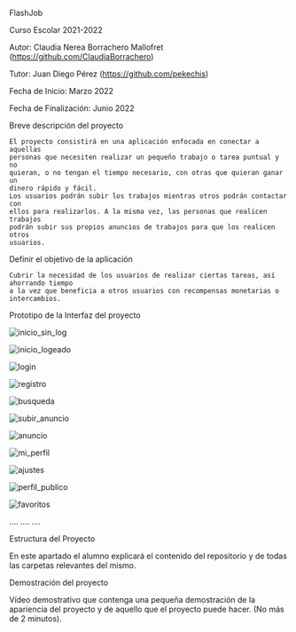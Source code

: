 FlashJob

Curso Escolar 2021-2022

Autor: Claudia Nerea Borrachero Mallofret (https://github.com/ClaudiaBorrachero)

Tutor: Juan Diego Pérez (https://github.com/pekechis)

Fecha de Inicio: Marzo 2022

Fecha de Finalización: Junio 2022

Breve descripción del proyecto

    El proyecto consistirá en una aplicación enfocada en conectar a aquellas
    personas que necesiten realizar un pequeño trabajo o tarea puntual y no
    quieran, o no tengan el tiempo necesario, con otras que quieran ganar un
    dinero rápido y fácil.
    Los usuarios podrán subir los trabajos mientras otros podrán contactar con
    ellos para realizarlos. A la misma vez, las personas que realicen trabajos
    podrán subir sus propios anuncios de trabajos para que los realicen otros
    usuarios.
    
Definir el objetivo de la aplicación

    Cubrir la necesidad de los usuarios de realizar ciertas tareas, así ahorrando tiempo
    a la vez que beneficia a otros usuarios con recompensas monetarias o intercambios.

Prototipo de la Interfaz del proyecto
    
![inicio_sin_log](https://user-images.githubusercontent.com/55448828/161384590-ce008da9-d68b-4c80-a788-062cd5fde66e.png)

![inicio_logeado](https://user-images.githubusercontent.com/55448828/161384591-e3db1098-c68c-4104-8c8a-5d2d321bb292.png)

![login](https://user-images.githubusercontent.com/55448828/161384596-57e0e31a-e4d7-4aee-b71b-8e0431965ece.png)

![registro](https://user-images.githubusercontent.com/55448828/161384611-4da4e8a8-96b5-42e6-945e-bbc3b8a26113.png)

![busqueda](https://user-images.githubusercontent.com/55448828/161384606-85b2a1e8-3e90-4e24-b877-8fac755b92aa.png)

![subir_anuncio](https://user-images.githubusercontent.com/55448828/161384636-5df55b40-b7fe-4f54-9ebf-3a9b421172a0.png)

![anuncio](https://user-images.githubusercontent.com/55448828/161384619-df5f9977-2e58-4753-8476-596171273032.png)

![mi_perfil](https://user-images.githubusercontent.com/55448828/161384627-e72ddb92-45b0-4550-9903-fa57f699bd67.png)

![ajustes](https://user-images.githubusercontent.com/55448828/161384632-0ae3f1e8-8775-4085-9e0b-799e4de87e64.png)

![perfil_publico](https://user-images.githubusercontent.com/55448828/161384670-61e2ecd2-9e77-4d6d-b090-f33f6b04baad.png)

![favoritos](https://user-images.githubusercontent.com/55448828/161384675-c311512b-890a-492e-b196-751192760e58.png)


.... .... ....

Estructura del Proyecto

En este apartado el alumno explicará el contenido del repositorio y de todas las carpetas relevantes del mismo.

Demostración del proyecto

Vídeo demostrativo que contenga una pequeña demostración de la apariencia del proyecto y de aquello que el proyecto puede hacer. (No más de 2 minutos).
